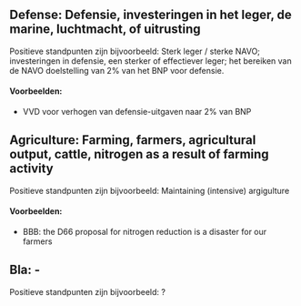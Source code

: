 ## Defense: Defensie, investeringen in het leger, de marine, luchtmacht, of uitrusting

Positieve standpunten zijn bijvoorbeeld: Sterk leger / sterke NAVO; investeringen in defensie, een sterker of effectiever leger; het bereiken van de NAVO doelstelling van 2% van het BNP voor defensie.

#### Voorbeelden:
+ VVD voor verhogen van defensie-uitgaven naar 2% van BNP

## Agriculture: Farming, farmers, agricultural output, cattle, nitrogen as a result of farming activity

Positieve standpunten zijn bijvoorbeeld: Maintaining (intensive) argigulture

#### Voorbeelden:
+ BBB: the D66 proposal for nitrogen reduction is a disaster for our farmers

## Bla: -

Positieve standpunten zijn bijvoorbeeld: ?